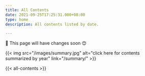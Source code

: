 ```yaml
---
title: All Contents
date: 2021-09-25T17:25:31.000+08:00
type: home
description: All contents listed by date.

---
```

📣 This page will have changes soon 😊

{{< img src="/images/summary.jpg" alt="click here for contents summarized by year" link="/summary/" >}}

{{< all-contents >}}